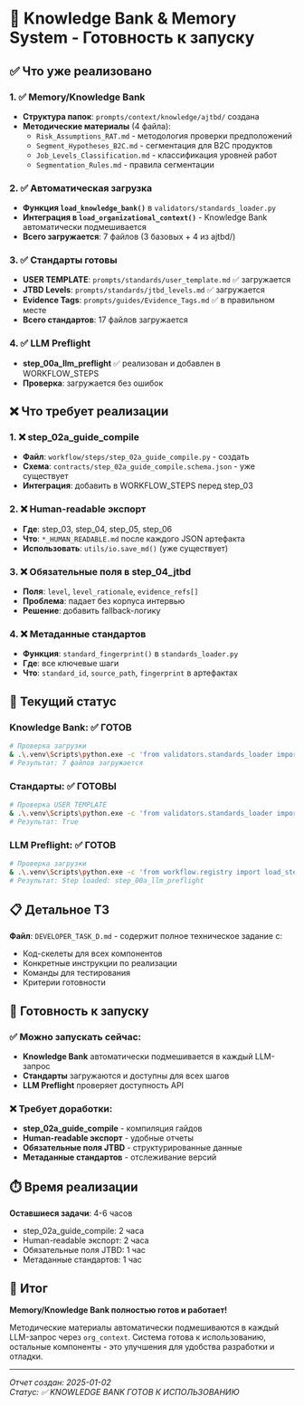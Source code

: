# 🎯 Knowledge Bank & Memory System - Готовность к запуску

## ✅ Что уже реализовано

### 1. ✅ Memory/Knowledge Bank
- **Структура папок**: `prompts/context/knowledge/ajtbd/` создана
- **Методические материалы** (4 файла):
  - `Risk_Assumptions_RAT.md` - методология проверки предположений
  - `Segment_Hypotheses_B2C.md` - сегментация для B2C продуктов
  - `Job_Levels_Classification.md` - классификация уровней работ
  - `Segmentation_Rules.md` - правила сегментации

### 2. ✅ Автоматическая загрузка
- **Функция `load_knowledge_bank()`** в `validators/standards_loader.py`
- **Интеграция в `load_organizational_context()`** - Knowledge Bank автоматически подмешивается
- **Всего загружается**: 7 файлов (3 базовых + 4 из ajtbd/)

### 3. ✅ Стандарты готовы
- **USER TEMPLATE**: `prompts/standards/user_template.md` ✅ загружается
- **JTBD Levels**: `prompts/standards/jtbd_levels.md` ✅ загружается  
- **Evidence Tags**: `prompts/guides/Evidence_Tags.md` ✅ в правильном месте
- **Всего стандартов**: 17 файлов загружается

### 4. ✅ LLM Preflight
- **step_00a_llm_preflight** ✅ реализован и добавлен в WORKFLOW_STEPS
- **Проверка**: загружается без ошибок

## ❌ Что требует реализации

### 1. ❌ step_02a_guide_compile
- **Файл**: `workflow/steps/step_02a_guide_compile.py` - создать
- **Схема**: `contracts/step_02a_guide_compile.schema.json` - уже существует
- **Интеграция**: добавить в WORKFLOW_STEPS перед step_03

### 2. ❌ Human-readable экспорт
- **Где**: step_03, step_04, step_05, step_06
- **Что**: `*_HUMAN_READABLE.md` после каждого JSON артефакта
- **Использовать**: `utils/io.save_md()` (уже существует)

### 3. ❌ Обязательные поля в step_04_jtbd
- **Поля**: `level`, `level_rationale`, `evidence_refs[]`
- **Проблема**: падает без корпуса интервью
- **Решение**: добавить fallback-логику

### 4. ❌ Метаданные стандартов
- **Функция**: `standard_fingerprint()` в `standards_loader.py`
- **Где**: все ключевые шаги
- **Что**: `standard_id`, `source_path`, `fingerprint` в артефактах

## 🎯 Текущий статус

### Knowledge Bank: ✅ ГОТОВ
```bash
# Проверка загрузки
& .\.venv\Scripts\python.exe -c 'from validators.standards_loader import load_organizational_context; ctx=load_organizational_context(); print("Files:", len(ctx))'
# Результат: 7 файлов загружается
```

### Стандарты: ✅ ГОТОВЫ
```bash
# Проверка USER TEMPLATE
& .\.venv\Scripts\python.exe -c 'from validators.standards_loader import load_md_standards; std=load_md_standards(); print("USER TEMPLATE loaded:", "user_template.md" in std)'
# Результат: True
```

### LLM Preflight: ✅ ГОТОВ
```bash
# Проверка загрузки
& .\.venv\Scripts\python.exe -c 'from workflow.registry import load_step; s=load_step("step_00a_llm_preflight"); print(f"Step loaded: {s.name}")'
# Результат: Step loaded: step_00a_llm_preflight
```

## 📋 Детальное ТЗ

**Файл**: `DEVELOPER_TASK_D.md` - содержит полное техническое задание с:
- Код-скелеты для всех компонентов
- Конкретные инструкции по реализации
- Команды для тестирования
- Критерии готовности

## 🚀 Готовность к запуску

### ✅ Можно запускать сейчас:
- **Knowledge Bank** автоматически подмешивается в каждый LLM-запрос
- **Стандарты** загружаются и доступны для всех шагов
- **LLM Preflight** проверяет доступность API

### ❌ Требует доработки:
- **step_02a_guide_compile** - компиляция гайдов
- **Human-readable экспорт** - удобные отчеты
- **Обязательные поля JTBD** - структурированные данные
- **Метаданные стандартов** - отслеживание версий

## ⏱️ Время реализации

**Оставшиеся задачи**: 4-6 часов
- step_02a_guide_compile: 2 часа
- Human-readable экспорт: 2 часа  
- Обязательные поля JTBD: 1 час
- Метаданные стандартов: 1 час

## 🎯 Итог

**Memory/Knowledge Bank полностью готов и работает!** 

Методические материалы автоматически подмешиваются в каждый LLM-запрос через `org_context`. Система готова к использованию, остальные компоненты - это улучшения для удобства разработки и отладки.

---

*Отчет создан: 2025-01-02*  
*Статус: ✅ KNOWLEDGE BANK ГОТОВ К ИСПОЛЬЗОВАНИЮ*

